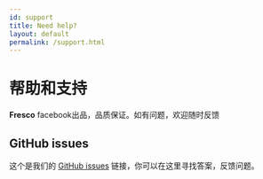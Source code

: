 ```yaml
---
id: support
title: Need help?
layout: default
permalink: /support.html
---
```


# 帮助和支持

**Fresco** facebook出品，品质保证。如有问题，欢迎随时反馈

## GitHub issues

这个是我们的 [GitHub issues](https://github.com/facebook/fresco/issues) 链接，你可以在这里寻找答案，反馈问题。
